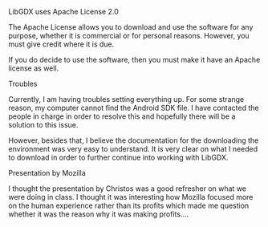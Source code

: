 
LibGDX uses Apache License 2.0

The Apache License allows you to download and use the software for any purpose, whether it is commercial or for personal reasons. 
However, you must give credit where it is due.

If you do decide to use the software, then you must make it have an Apache license as well.

Troubles

Currently, I am having troubles setting everything up.  For some strange reason, my computer cannot find the Android SDK file.
I have contacted the people in charge in order to resolve this and hopefully there will be a solution to this issue.

However, besides that, I believe the documentation for the downloading the environment was very easy to understand.
It is very clear on what I needed to download in order to further continue into working with LibGDX.

Presentation by Mozilla

I thought the presentation by Christos was a good refresher on what we were doing in class.
I thought it was interesting how Mozilla focused more on the human experience rather than its profits which made me
question whether it was the reason why it was making profits....
